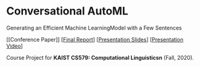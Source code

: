 # Conversational AutoML
Generating an Efficient Machine LearningModel with a Few Sentences <br/>

[[Conference Paper]] [[Final Report](https://docs.google.com/document/d/1iPszS-4pCFfnhpJ4F_GRlumNcBkCozR2QTOxpQAZRVM/edit?usp=sharing)] [[Presentation Slides](https://drive.google.com/file/d/1xlNSwWSqxznE9Kqn99O5Nfgstakx9pxm/view?usp=sharing)] [[Presentation Video](https://drive.google.com/file/d/1NMXkiM7KYEIdVrB7YVe3cTDF67-_n_hS/view?usp=sharing)]

Course Project for **KAIST CS579: Computational Linguisticsn** (Fall, 2020).
